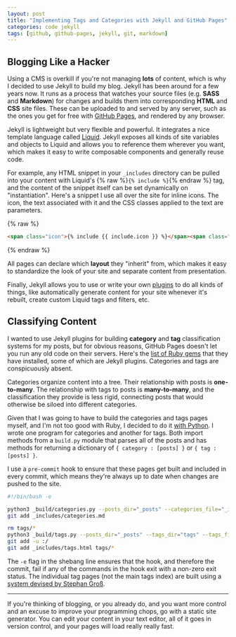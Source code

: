 ```yaml
---
layout: post
title: "Implementing Tags and Categories with Jekyll and GitHub Pages"
categories: code jekyll
tags: [github, github-pages, jekyll, git, markdown]
---
```


## Blogging Like a Hacker

Using a CMS is overkill if you're not managing __lots__ of content, which is why I decided to use Jekyll to build my blog. Jekyll has been around for a few years now. It runs as a process that watches your source files (e.g. __SASS__ and __Markdown__) for changes and builds them into corresponding __HTML__ and __CSS__ site files. These can be uploaded to and served by any server, such as the ones you get for free with [GitHub Pages](https://pages.github.com/), and rendered by any browser.

Jekyll is lightweight but very flexible and powerful. It integrates a nice template language called [Liquid](https://shopify.github.io/liquid/). Jekyll exposes all kinds of site variables and objects to Liquid and allows you to reference them wherever you want, which makes it easy to write composable components and generally reuse code.

For example, any HTML snippet in your `_includes` directory can be pulled into your content with Liquid's {% raw %}`{% include %}`{% endraw %} tag, and the content of the snippet itself can be set dynamically on "instantiation". Here's a snippet I use all over the site for inline icons. The icon, the text associated with it and the CSS classes applied to the text are parameters.

{% raw %}
~~~html
<span class="icon">{% include {{ include.icon }} %}</span><span class="icon-text {{ include.text-classes }}"> {{ include.text }}</span>
~~~
{% endraw %}

All pages can declare which __layout__ they "inherit" from, which makes it easy to standardize the look of your site and separate content from presentation.

Finally, Jekyll allows you to use or write your own [plugins](http://jekyllrb.com/docs/plugins/) to  do all kinds of things, like automatically generate content for your site whenever it's rebuilt, create custom Liquid tags and filters, etc.


## Classifying Content

I wanted to use Jekyll plugins for building __category__ and __tag__ classification systems for my posts, but for obvious reasons, GitHub Pages doesn't let you run any old 
code on their servers. Here's the [list of Ruby gems](https://pages.github.com/versions/) that they have installed, some of which are Jekyll plugins. Categories and tags are conspicuously absent.

Categories organize content into a tree. Their relationship with posts is __one-to-many__. The relationship with tags to posts is __many-to-many__, and the classification they provide is less rigid, connecting posts that would otherwise be siloed into different categories.

Given that I was going to have to build the categories and tags pages myself, and I'm not too good with Ruby, I decided to do it [with Python](https://github.com/kylebebak/kylebebak.github.io/tree/master/_build). I wrote one program for categories and another for tags. Both import methods from a `build.py` module that parses all of the posts and has methods for returning a dictionary of `{ category : [posts] }` or `{ tag : [posts] }`.

I use a `pre-commit` hook to ensure that these pages get built and included in every commit, which means they're always up to date when changes are pushed to the site.

~~~sh
#!/bin/bash -e

python3 _build/categories.py --posts_dir="_posts" --categories_file="_includes/categories.md"
git add _includes/categories.md

rm tags/*
python3 _build/tags.py --posts_dir="_posts" --tags_dir="tags" --tags_file="_includes/tags.html"
git add -u :/
git add _includes/tags.html tags/*
~~~

The `-e` flag in the shebang line ensures that the hook, and therefore the commit, fail if any of the commands in the hook exit with a non-zero exit status. The individual tag pages (not the main tags index) are built using a [system devised by Stephan Groß](http://www.minddust.com/post/tags-and-categories-on-github-pages/).

---

If you're thinking of blogging, or you already do, and you want more control and an excuse to improve your programming chops, go with a static site generator. You can edit your content in your text editor, all of it goes in version control, and your pages will load really really fast.

